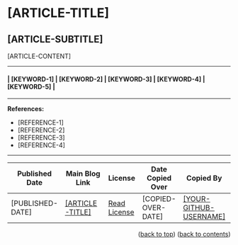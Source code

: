 <!-- HELP NOTICE: This gives the ability to provide 'back to the top links -->
<a name="readme-top"></a>

<!-- **** DO NOT EDIT ABOVE THIS LINE **** -->



<!-- USAGE INSTRUCTIONS -->

<!--

You can use this template to copy your chosen article data. Common editing software have features called 'find and replace' functions and you can use these features to replace all instances of a particular 'variable code'. However, it might be easier copying your data into the areas replacing 'variable code' content; also removing any 'single instance' of the square brackets.

Example of replacing variable codes:
====================================

            Example 1 (single instance):
            Original: The published date is [PUBLISHED-DATE].
            Replaced: The published date is Feb 23, 2023.

            Example 2 (double instance):
            Original: Here is [[YOUR-GITHUB-USERNAME]], a contributor.
            Replaced: Here is [ProfCyberNaught], a contributor.

**** HELPFUL HINT ****
======================

If you look at 'Example 2', the 'replaced' text still has [square brackets] because the 'variable code' was placed between markdown square brackets to begin with. It is important to make sure you do not accidentally remove markdown square brackets when they are needed for layout requirements.

            There are two locations within this template where this would apply: [[ARTICLE-TITLE]] and [[YOUR-GITHUB-USERNAME]]
            These two items when replaced should look similar to these examples: [This great article title] and [ProfCyberNaught]

VARIABLE CODES:
===============

Here is a list of 'variable codes' used:

            [ARTICLE-TITLE]             (required) (x3)
            [ARTICLE-SUBTITLE]          (required) (x1)
            [ARTICLE-CONTENT]           (required) (x1)
            [KEYWORD-1]                 (required) (x1)
            [KEYWORD-2]                 (required) (x1)
            [KEYWORD-3]                 (required) (x1)
            [KEYWORD-4]                 (required) (x1)
            [KEYWORD-5]                 (required) (x1)
            [REFERENCE-1]               (optional) (x1)
            [REFERENCE-2]               (optional) (x1)
            [REFERENCE-3]               (optional) (x1)
            [REFERENCE-4]               (optional) (x1)
            [PUBLISHED-DATE]            (required) (x1)
            [ARTICLE-TITLE-URL]         (required) (x1)
            [COPIED-OVER-DATE]          (required) (x1)
            [YOUR-GITHUB-URL-USERNAME]  (required) (x2)
            [YOUR-GITHUB-URL]           (required) (x1)

If you have any questions or need assistance, please do get in touch by posting a comment on the issue. I will try help as much as I can.

=========================================================
**** FEEL FREE TO DELETE THESE USAGE INSTRUCTIONS!!! ****
=========================================================

If you want to delete these usage instructions, please delete everything between the USAGE INSTRUCTIONS tags.

**** THANK YOU FOR YOUR CONTRIBUTIONS! ****

-->

<!-- USAGE INSTRUCTIONS -->


<!-- TASK: Add main article title between tags - taken from top of article -->
<!-- MAIN TITLE -->
# [ARTICLE-TITLE]
<!-- MAIN TITLE -->


<!-- TASK: Add article sub title between tags - taken from top of article underneath main title -->
<!-- SUBTITLE -->
## [ARTICLE-SUBTITLE]
<!-- SUBTITLE -->


<!-- TASK: Add article content between tags - taken from main article body -->
<!-- CONTENT -->
[ARTICLE-CONTENT]
<!-- CONTENT -->


<!-- Required Divider -->
---
<!-- Required Divider -->


<!-- TASK: Add article keywords below - taken from the bottom of each article page -->
<!-- KEYWORDS -->
#### | [KEYWORD-1] | [KEYWORD-2] | [KEYWORD-3] | [KEYWORD-4] | [KEYWORD-5] |
<!-- KEYWORDS -->


<!-- Required Divider -->
---
<!-- Required Divider -->


<!-- REFERENCES -->
<!-- TASK: Add any article references below - taken from bottom of article content -->
<!-- INSTRUCTIONS:
     Does your article choice contain footer references?
        Yes: Add the references below (remove or adding more lines as needed)
        No: Delete everything between 'references' tags (only if the article does not have a reference section)
-->

**References:**

- [REFERENCE-1]
- [REFERENCE-2]
- [REFERENCE-3]
- [REFERENCE-4]


<!-- Required Divider - References-->
---
<!-- Required Divider - References-->

<!-- REFERENCES -->


<!-- FOOTER TABLE -->

<!-- Table containing blog article details - including the person whom copied it over from the main website -->
<!-- TASK: Add the required data fields to the table below -->
| Published Date | Main Blog Link | License | Date Copied Over | Copied By | Written By |
| -------------- | -------------- | ------- | ---------------- | --------- | ---------- |
| [PUBLISHED-DATE] | [[ARTICLE-TITLE]]([ARTICLE-TITLE-URL] "[ARTICLE-TITLE]") | [Read License](./LICENSE.md "License Agreement - Cybersecurity Blog - ProfCyberNaught") | [COPIED-OVER-DATE] | [[YOUR-GITHUB-USERNAME]]([YOUR-GITHUB-URL] "[YOUR-GITHUB-USERNAME] on GitHub") | [ProfCyberNaught](https://github.com/ProfCyberNaught "ProfCyberNaught on GitHub") |

<!-- FOOTER TABLE -->



<!-- **** DO NOT EDIT BELOW THIS LINE **** -->

<!-- HELP NOTICE: All pages must end with the 'back to top' and 'back to contents' links -->
<p align="right">(<a href="#readme-top">back to top</a>) (<a href="../../../">back to contents</a>)</p>